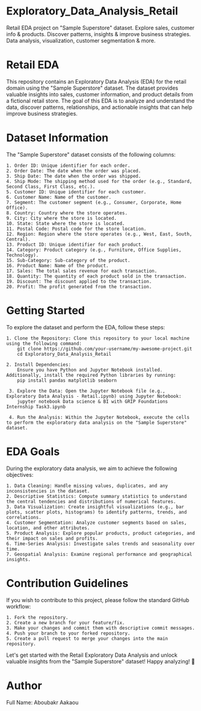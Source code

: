 # Exploratory_Data_Analysis_Retail

Retail EDA project on "Sample Superstore" dataset. Explore sales, customer info &amp; products. Discover patterns, insights &amp; improve business strategies. Data analysis, visualization, customer segmentation &amp; more.

# Retail EDA

This repository contains an Exploratory Data Analysis (EDA) for the retail domain using the "Sample Superstore" dataset. The dataset provides valuable insights into sales, customer information, and product details from a fictional retail store. The goal of this EDA is to analyze and understand the data, discover patterns, relationships, and actionable insights that can help improve business strategies.

# Dataset Information

The "Sample Superstore" dataset consists of the following columns:

    1. Order ID: Unique identifier for each order.
    2. Order Date: The date when the order was placed.
    3. Ship Date: The date when the order was shipped.
    4. Ship Mode: The shipping method used for the order (e.g., Standard, Second Class, First Class, etc.).
    5. Customer ID: Unique identifier for each customer.
    6. Customer Name: Name of the customer.
    7. Segment: The customer segment (e.g., Consumer, Corporate, Home Office).
    8. Country: Country where the store operates.
    9. City: City where the store is located.
    10. State: State where the store is located.
    11. Postal Code: Postal code for the store location.
    12. Region: Region where the store operates (e.g., West, East, South, Central).
    13. Product ID: Unique identifier for each product.
    14. Category: Product category (e.g., Furniture, Office Supplies, Technology).
    15. Sub-Category: Sub-category of the product.
    16. Product Name: Name of the product.
    17. Sales: The total sales revenue for each transaction.
    18. Quantity: The quantity of each product sold in the transaction.
    19. Discount: The discount applied to the transaction.
    20. Profit: The profit generated from the transaction.
    
# Getting Started
To explore the dataset and perform the EDA, follow these steps:

    1. Clone the Repository: Clone this repository to your local machine using the following command:
        git clone https://github.com/your-username/my-awesome-project.git
        cd Exploratory_Data_Analysis_Retail 
    
    2. Install Dependencies:
        Ensure you have Python and Jupyter Notebook installed. Additionally, install the required Python libraries by running:
        pip install pandas matplotlib seaborn 
    
     3. Explore the Data: Open the Jupyter Notebook file (e.g., Exploratory Data Analysis - Retail.ipynb) using Jupyter Notebook:
        jupyter notebook Data science & BI with GRIP Foundations Internship Task3.ipynb
 
     4. Run the Analysis: Within the Jupyter Notebook, execute the cells to perform the exploratory data analysis on the "Sample Superstore" dataset.
    
# EDA Goals
During the exploratory data analysis, we aim to achieve the following objectives:

    1. Data Cleaning: Handle missing values, duplicates, and any inconsistencies in the dataset.
    2. Descriptive Statistics: Compute summary statistics to understand the central tendencies and distributions of numerical features.
    3. Data Visualization: Create insightful visualizations (e.g., bar plots, scatter plots, histograms) to identify patterns, trends, and correlations.
    4. Customer Segmentation: Analyze customer segments based on sales, location, and other attributes.
    5. Product Analysis: Explore popular products, product categories, and their impact on sales and profits.
    6. Time-Series Analysis: Investigate sales trends and seasonality over time.
    7. Geospatial Analysis: Examine regional performance and geographical insights.
    
# Contribution Guidelines
If you wish to contribute to this project, please follow the standard GitHub workflow:

    1. Fork the repository.
    2. Create a new branch for your feature/fix.
    3. Make your changes and commit them with descriptive commit messages.
    4. Push your branch to your forked repository.
    5. Create a pull request to merge your changes into the main repository.
    
Let's get started with the Retail Exploratory Data Analysis and unlock valuable insights from the "Sample Superstore" dataset! Happy analyzing! 🚀

# Author
Full Name: Aboubakr Aakaou
